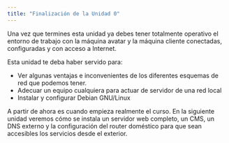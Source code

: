 ```yaml
---
title: "Finalización de la Unidad 0"
---
```


Una vez que termines esta unidad ya debes tener totalmente operativo el entorno de trabajo con la máquina avatar y la máquina cliente conectadas, configuradas y con acceso a Internet.

Esta unidad te deba haber servido para:


* Ver algunas ventajas e inconvenientes de los diferentes esquemas de red que podemos tener.
* Adecuar un equipo cualquiera para actuar de servidor de una red local
* Instalar y configurar Debian GNU/Linux

A partir de ahora es cuando empieza realmente el curso. En la siguiente unidad veremos cómo se instala un servidor web completo, un CMS, un DNS externo y la configuración del router doméstico para que sean accesibles los servicios desde el exterior.
